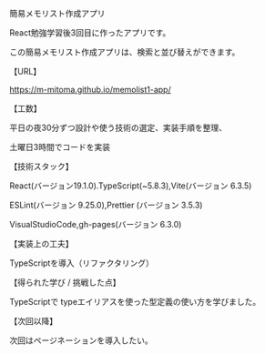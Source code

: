 簡易メモリスト作成アプリ

React勉強学習後3回目に作ったアプリです。

この簡易メモリスト作成アプリは、検索と並び替えができます。

【URL】

https://m-mitoma.github.io/memolist1-app/

【工数】

平日の夜30分ずつ設計や使う技術の選定、実装手順を整理、

土曜日3時間でコードを実装

【技術スタック】

React(バージョン19.1.0).TypeScript(~5.8.3),Vite(バージョン 6.3.5)

ESLint(バージョン 9.25.0),Prettier (バージョン 3.5.3)

VisualStudioCode,gh-pages(バージョン 6.3.0)


【実装上の工夫】

TypeScriptを導入（リファクタリング）

【得られた学び / 挑戦した点】

TypeScriptで
typeエイリアスを使った型定義の使い方を学びました。

【次回以降】

次回はページネーションを導入したい。
